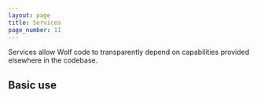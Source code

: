 ```yaml
---
layout: page
title: Services
page_number: 11
---
```


Services allow Wolf code to transparently depend on capabilities provided
elsewhere in the codebase.

## Basic use

